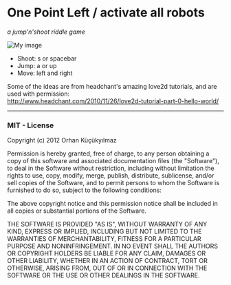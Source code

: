 # One Point Left / activate all robots #
*a jump'n'shoot riddle game*

![My image](sieben07.github.com/img/opl.jpg)

* Shoot: s or spacebar  
* Jump: a or up  
* Move: left and right  

Some of the ideas are from headchant's amazing love2d tutorials, and are used with permission:  
http://www.headchant.com/2010/11/26/love2d-tutorial-part-0-hello-world/

----------------------------------------  

### MIT - License ###

Copyright (c) 2012 Orhan Küçükyılmaz

Permission is hereby granted, free of charge, to any person obtaining a copy of this software and associated documentation files (the "Software"), to deal in the Software without restriction, including without limitation the rights to use, copy, modify, merge, publish, distribute, sublicense, and/or sell copies of the Software, and to permit persons to whom the Software is furnished to do so, subject to the following conditions:

The above copyright notice and this permission notice shall be included in all copies or substantial portions of the Software.

THE SOFTWARE IS PROVIDED "AS IS", WITHOUT WARRANTY OF ANY KIND, EXPRESS OR IMPLIED, INCLUDING BUT NOT LIMITED TO THE WARRANTIES OF MERCHANTABILITY, FITNESS FOR A PARTICULAR PURPOSE AND NONINFRINGEMENT. IN NO EVENT SHALL THE AUTHORS OR COPYRIGHT HOLDERS BE LIABLE FOR ANY CLAIM, DAMAGES OR OTHER LIABILITY, WHETHER IN AN ACTION OF CONTRACT, TORT OR OTHERWISE, ARISING FROM, OUT OF OR IN CONNECTION WITH THE SOFTWARE OR THE USE OR OTHER DEALINGS IN THE SOFTWARE.
